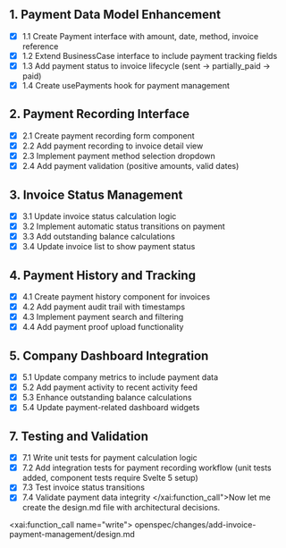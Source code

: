 ## 1. Payment Data Model Enhancement

- [x] 1.1 Create Payment interface with amount, date, method, invoice reference
- [x] 1.2 Extend BusinessCase interface to include payment tracking fields
- [x] 1.3 Add payment status to invoice lifecycle (sent → partially_paid → paid)
- [x] 1.4 Create usePayments hook for payment management

## 2. Payment Recording Interface

- [x] 2.1 Create payment recording form component
- [x] 2.2 Add payment recording to invoice detail view
- [x] 2.3 Implement payment method selection dropdown
- [x] 2.4 Add payment validation (positive amounts, valid dates)

## 3. Invoice Status Management

- [x] 3.1 Update invoice status calculation logic
- [x] 3.2 Implement automatic status transitions on payment
- [x] 3.3 Add outstanding balance calculations
- [x] 3.4 Update invoice list to show payment status

## 4. Payment History and Tracking

- [x] 4.1 Create payment history component for invoices
- [x] 4.2 Add payment audit trail with timestamps
- [x] 4.3 Implement payment search and filtering
- [x] 4.4 Add payment proof upload functionality

## 5. Company Dashboard Integration

- [x] 5.1 Update company metrics to include payment data
- [x] 5.2 Add payment activity to recent activity feed
- [x] 5.3 Enhance outstanding balance calculations
- [x] 5.4 Update payment-related dashboard widgets

## 7. Testing and Validation

- [x] 7.1 Write unit tests for payment calculation logic
- [x] 7.2 Add integration tests for payment recording workflow (unit tests added, component tests require Svelte 5 setup)
- [x] 7.3 Test invoice status transitions
- [x] 7.4 Validate payment data integrity</content>
      </xai:function_call">Now let me create the design.md file with architectural decisions.

<xai:function_call name="write">
<parameter name="filePath">openspec/changes/add-invoice-payment-management/design.md
